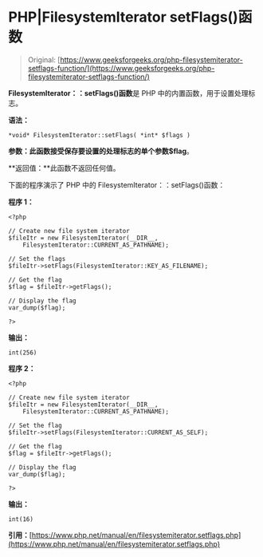 # PHP|FilesystemIterator setFlags()函数

> Original: [https://www.geeksforgeeks.org/php-filesystemiterator-setflags-function/](https://www.geeksforgeeks.org/php-filesystemiterator-setflags-function/)

**FilesystemIterator：：setFlags()函数**是 PHP 中的内置函数，用于设置处理标志。

**语法：**

```
*void* FilesystemIterator::setFlags( *int* $flags )
```

**参数：**此函数接受保存要设置的处理标志的单个参数**$flag**。

**返回值：**此函数不返回任何值。

下面的程序演示了 PHP 中的 FilesystemIterator：：setFlags()函数：

**程序 1：**

```
<?php

// Create new file system iterator
$fileItr = new FilesystemIterator(__DIR__, 
    FilesystemIterator::CURRENT_AS_PATHNAME);

// Set the flags
$fileItr->setFlags(FilesystemIterator::KEY_AS_FILENAME);

// Get the flag 
$flag = $fileItr->getFlags(); 

// Display the flag 
var_dump($flag); 

?>
```

**输出：**

```
int(256)

```

**程序 2：**

```
<?php

// Create new file system iterator
$fileItr = new FilesystemIterator(__DIR__, 
    FilesystemIterator::CURRENT_AS_PATHNAME);

// Set the flag
$fileItr->setFlags(FilesystemIterator::CURRENT_AS_SELF);

// Get the flag 
$flag = $fileItr->getFlags(); 

// Display the flag 
var_dump($flag); 

?>
```

**输出：**

```
int(16)

```

**引用：**[https://www.php.net/manual/en/filesystemiterator.setflags.php](https://www.php.net/manual/en/filesystemiterator.setflags.php)